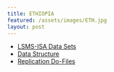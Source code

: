 ```yaml
---
title: ETHIOPIA
featured: /assets/images/ETH.jpg
layout: post
---
```


<ul class="links">
	<li><a href="#">LSMS-ISA Data Sets</a></li>
	<li><a href="#">Data Structure</a></li>
	<li><a href="#">Replication Do-Files</a></li>
<!-- 	<li><a href="#">Consequat etiam lorem phasellus</a></li>
	<li><a href="#">Amet turpis, feugiat et sit amet</a></li>
	<li><a href="#">Semper mod quisturpis nisi</a></li> -->
</ul>